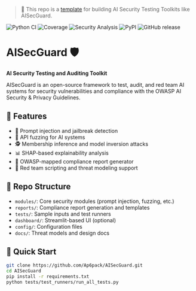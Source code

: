 > 🚀 This repo is a [template](https://github.com/yourusername/aisecguard-template/generate) for building AI Security Testing Toolkits like AISecGuard.

![Python CI](https://github.com/yourusername/AISecGuard/actions/workflows/python-ci.yml/badge.svg)
![Coverage](https://codecov.io/gh/yourusername/AISecGuard/branch/main/graph/badge.svg)
![Security Analysis](https://github.com/yourusername/AISecGuard/actions/workflows/bandit-sast.yml/badge.svg)
![PyPI](https://img.shields.io/pypi/v/aisecguard?style=flat-square)
![GitHub release](https://img.shields.io/github/v/release/yourusername/AISecGuard?style=flat-square)




# AISecGuard 🛡️
**AI Security Testing and Auditing Toolkit**

AISecGuard is an open-source framework to test, audit, and red team AI systems for security vulnerabilities and compliance with the OWASP AI Security & Privacy Guidelines.

## 🚀 Features

- 🔐 Prompt injection and jailbreak detection
- 🔄 API fuzzing for AI systems
- 🕵️ Membership inference and model inversion attacks
- 📊 SHAP-based explainability analysis
- 📁 OWASP-mapped compliance report generator
- 🎯 Red team scripting and threat modeling support

## 📂 Repo Structure

- `modules/`: Core security modules (prompt injection, fuzzing, etc.)
- `reports/`: Compliance report generation and templates
- `tests/`: Sample inputs and test runners
- `dashboard/`: Streamlit-based UI (optional)
- `config/`: Configuration files
- `docs/`: Threat models and design docs

## 🧪 Quick Start

```bash
git clone https://github.com/Ap6pack/AISecGuard.git
cd AISecGuard
pip install -r requirements.txt
python tests/test_runners/run_all_tests.py

